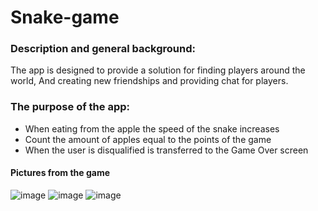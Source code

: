 # Snake-game

### Description and general background:
The app is designed to provide a solution for finding players around the world,
And creating new friendships and providing chat for players.

### The purpose of the app:
* When eating from the apple the speed of the snake increases
* Count the amount of apples equal to the points of the game
* When the user is disqualified is transferred to the Game Over screen

#### Pictures from the game
![image](https://user-images.githubusercontent.com/76681385/156933155-39dc25b3-42ac-490f-9f80-b76345b2f657.png)
![image](https://user-images.githubusercontent.com/76681385/156933246-af05501e-7506-48a8-8ad8-8ee01d0f273d.png)
![image](https://user-images.githubusercontent.com/76681385/156933254-ef98b6fb-eb16-48cb-86da-cc4bc6aa884b.png)

